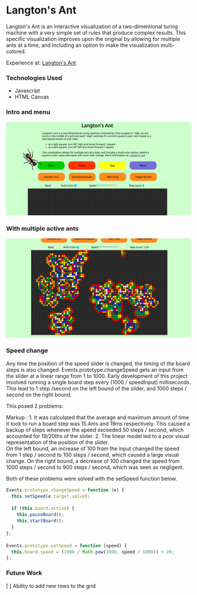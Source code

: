 # Langton's Ant

Langton's Ant is an interactive visualization of a two-dimentional turing machine with a very simple set of rules that produce complex results.  This specific visualization improves upon the original by allowing for multiple ants at a time,
and including an option to make the visualization multi-colored.

Experience at: [Langton's Ant][link]

[link]: http://mallen1080.github.io/Langtons-Ant/


### Technologies Used
- Javascript
- HTML Canvas

### Intro and menu
![menu]

### With multiple active ants
![action]

[menu]: ./assets/images/menu_ss.png
[action]: ./assets/images/action_ss.png

### Speed change

Any time the position of the speed slider is changed, the timing of the board steps
is also changed.  Events.prototype.changeSpeed gets an input from the slider
at a linear range from 1 to 1000. Early development of this project involved
running a single board step every (1000 / speedInput) milliseconds. This lead to
1 step /second on the left bound of the slider, and 1000 steps / second on the
right bound.

This posed 2 problems:

Markup : 1. It was calculated that the average and maximum amount of time it took to
run a board step was 15.4ms and 19ms respectively.  This caused a backup of
steps whenever the speed exceeded 50 steps / second, which accounted for 19/20ths
of the slider.
          2. The linear model led to a poor visual representation of the position of the slider.  
On the left bound, an increase of 100 from the input changed the speed from 1 step / second
to 100 steps / second, which caused a large visual change.  On the right bound, a decrease of 100
changed the speed from 1000 steps / second to 900 steps / second, which was seen as negligent.  

Both of these problems were solved with the setSpeed function below.

```javascript
Events.prototype.changeSpeed = function (e) {
  this.setSpeed(e.target.value);

  if (this.board.active) {
    this.pauseBoard();
    this.startBoard();
  }
};

Events.prototype.setSpeed = function (speed) {
  this.board.speed = (1000 / Math.pow(1000, speed / 1000)) + 20;
};
```



### Future Work
[ ] Ability to add new rows to the grid
